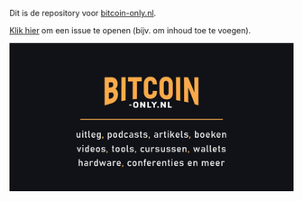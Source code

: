 Dit is de repository voor [bitcoin-only.nl](https://bitcoin-only.nl). 

[Klik hier](https://github.com/bitcoin-only/bitcoin-only/issues/new/choose) om een issue te openen (bijv. om inhoud toe te voegen).

![](/assets/images/share.png)
